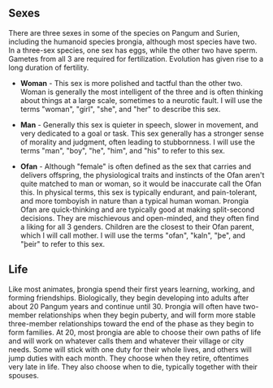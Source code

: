 ## Sexes

There are three sexes in some of the species on Pangum and Surien, including the humanoid species þrongia, although most species have two. In a three-sex species, one sex has eggs, while the other two have sperm. Gametes from all 3 are required for fertilization. Evolution has given rise to a long duration of fertility.

- **Woman** - This sex is more polished and tactful than the other two. Woman is generally the most intelligent of the three and is often thinking about things at a large scale, sometimes to a neurotic fault. I will use the terms "woman", "girl", "she", and "her" to describe this sex.

- **Man** - Generally this sex is quieter in speech, slower in movement, and very dedicated to a goal or task. This sex generally has a stronger sense of morality and judgment, often leading to stubbornness. I will use the terms "man", "boy", "he", "him", and "his" to refer to this sex.

- **Ofan** - Although "female" is often defined as the sex that carries and delivers offspring, the physiological traits and instincts of the Ofan aren't quite matched to man or woman, so it would be inaccurate call the Ofan this. In physical terms, this sex is typically endurant, and pain-tolerant, and more tomboyish in nature than a typical human woman. Þrongia Ofan are quick-thinking and are typically good at making split-second decisions. They are mischievous and open-minded, and they often find a liking for all 3 genders. Children are the closest to their Ofan parent, which I will call mother. I will use the terms "ofan", "kaln", "þe", and "þeir" to refer to this sex.



## Life

Like most animates, þrongia spend their first years learning, working, and forming friendships. Biologically, they begin developing into adults after about 20 Pangum years and continue until 30. Þrongia will often have two-member relationships when they begin puberty, and will form more stable three-member relationships toward the end of the phase as they begin to form families. At 20, most þrongia are able to choose their own paths of life and will work on whatever calls them and whatever their village or city needs. Some will stick with one duty for their whole lives, and others will jump duties with each month. They choose when they retire, oftentimes very late in life. They also choose when to die, typically together with their spouses.
